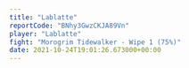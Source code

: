 ```yaml
---
title: "Lablatte"
reportCode: "BNhy3GwzCKJA89Vn"
player: "Lablatte"
fight: "Morogrim Tidewalker - Wipe 1 (75%)"
date: 2021-10-24T19:01:26.673000+00:00
---
```

